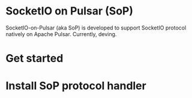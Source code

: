 # SocketIO on Pulsar (SoP)
SocketIO-on-Pulsar (aka SoP) is developed to support SocketIO protocol natively on Apache Pulsar. Currently, deving.

# Get started  

# Install SoP protocol handler  
